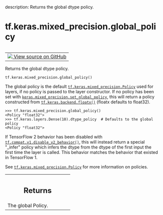 description: Returns the global dtype policy.

<div itemscope itemtype="http://developers.google.com/ReferenceObject">
<meta itemprop="name" content="tf.keras.mixed_precision.global_policy" />
<meta itemprop="path" content="Stable" />
</div>

# tf.keras.mixed_precision.global_policy

<!-- Insert buttons and diff -->

<table class="tfo-notebook-buttons tfo-api nocontent" align="left">
<td>
  <a target="_blank" href="https://github.com/keras-team/keras/tree/v2.9.0/keras/mixed_precision/policy.py#L316-L346">
    <img src="https://www.tensorflow.org/images/GitHub-Mark-32px.png" />
    View source on GitHub
  </a>
</td>
</table>



Returns the global dtype policy.

<pre class="devsite-click-to-copy prettyprint lang-py tfo-signature-link">
<code>tf.keras.mixed_precision.global_policy()
</code></pre>



<!-- Placeholder for "Used in" -->

The global policy is the default <a href="../../../tf/keras/mixed_precision/Policy.md"><code>tf.keras.mixed_precision.Policy</code></a> used for
layers, if no policy is passed to the layer constructor. If no policy has been
set with <a href="../../../tf/keras/mixed_precision/set_global_policy.md"><code>keras.mixed_precision.set_global_policy</code></a>, this will return a policy
constructed from <a href="../../../tf/keras/backend/floatx.md"><code>tf.keras.backend.floatx()</code></a> (floatx defaults to float32).

```
>>> tf.keras.mixed_precision.global_policy()
<Policy "float32">
>>> tf.keras.layers.Dense(10).dtype_policy  # Defaults to the global policy
<Policy "float32">
```

If TensorFlow 2 behavior has been disabled with
<a href="../../../tf/compat/v1/disable_v2_behavior.md"><code>tf.compat.v1.disable_v2_behavior()</code></a>, this will instead return a special
"_infer" policy which infers the dtype from the dtype of the first input the
first time the layer is called. This behavior matches the behavior that
existed in TensorFlow 1.

See <a href="../../../tf/keras/mixed_precision/Policy.md"><code>tf.keras.mixed_precision.Policy</code></a> for more information on policies.

<!-- Tabular view -->
 <table class="responsive fixed orange">
<colgroup><col width="214px"><col></colgroup>
<tr><th colspan="2"><h2 class="add-link">Returns</h2></th></tr>
<tr class="alt">
<td colspan="2">
The global Policy.
</td>
</tr>

</table>

